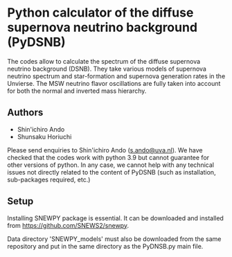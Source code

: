 # Python calculator of the diffuse supernova neutrino background (PyDSNB)

The codes allow to calculate the spectrum of the diffuse supernova neutrino background (DSNB). They take various models of supernova neutrino spectrum and star-formation and supernova generation rates in the Unvierse. The MSW neutrino flavor oscillations are fully taken into account for both the normal and inverted mass hierarchy.

## Authors

- Shin'ichiro Ando
- Shunsaku Horiuchi

Please send enquiries to Shin'ichiro Ando (s.ando@uva.nl). We have checked that the codes work with python 3.9 but cannot guarantee for other versions of python. In any case, we cannot help with any technical issues not directly related to the content of PyDSNB (such as installation, sub-packages required, etc.)

## Setup

Installing SNEWPY package is essential. It can be downloaded and installed from https://github.com/SNEWS2/snewpy.

Data directory 'SNEWPY_models' must also be downloaded from the same repository and put in the same directory as the PyDNSB.py main file.


